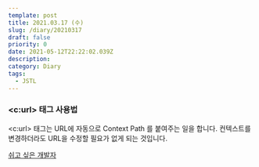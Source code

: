 ```yaml
---
template: post
title: 2021.03.17 (수)
slug: /diary/20210317
draft: false
priority: 0
date: 2021-05-12T22:22:02.039Z
description:
category: Diary
tags:
  - JSTL
---
```


### <c:url> 태그 사용법

&lt;c:url&gt; 태그는 URL에 자동으로 Context Path 를 붙여주는 일을 합니다. 컨텍스트를 변경하더라도 URL을 수정할 필요가 없게 되는 것입니다.

[쉬고 싶은 개발자](https://offbyone.tistory.com/319)
